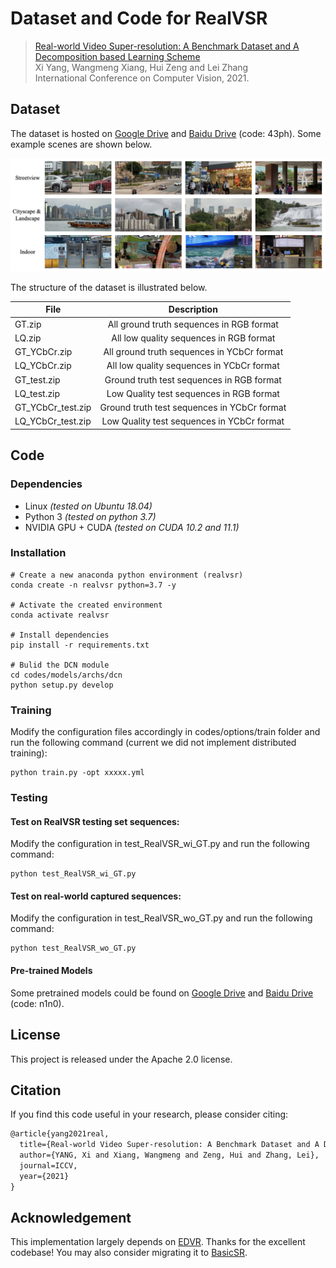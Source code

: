 # Dataset and Code for RealVSR

>[Real-world Video Super-resolution: A Benchmark Dataset and A Decomposition based Learning Scheme](https://openaccess.thecvf.com/content/ICCV2021/papers/Yang_Real-World_Video_Super-Resolution_A_Benchmark_Dataset_and_a_Decomposition_Based_ICCV_2021_paper.pdf) \
>Xi Yang, Wangmeng Xiang, Hui Zeng and Lei Zhang \
>International Conference on Computer Vision, 2021.

## Dataset

The dataset is hosted on [Google Drive](https://drive.google.com/drive/folders/1-8MvMEYMOeOE713DjI7TJKyRE-LnrM3Y?usp=sharing) and [Baidu Drive](https://pan.baidu.com/s/1rBIGo5xrY2VtpoUF2gf_HA) (code: 43ph). Some example scenes are shown below.

![dataset_samples](./imgs/dataset_samples.png)

The structure of the dataset is illustrated below.

| File                     | Description                                 |
| ------------------------ |:-------------------------------------------:|
| GT.zip                   | All ground truth sequences in RGB format    |
| LQ.zip                   | All low quality sequences in RGB format     |
| GT_YCbCr.zip             | All ground truth sequences in YCbCr format  |
| LQ_YCbCr.zip             | All low quality sequences in YCbCr format   |
| GT_test.zip              | Ground truth test sequences in RGB format   |
| LQ_test.zip              | Low Quality test sequences in RGB format    |
| GT_YCbCr_test.zip        | Ground truth test sequences in YCbCr format |
| LQ_YCbCr_test.zip        | Low Quality test sequences in YCbCr format  |

## Code

### Dependencies
* Linux *(tested on Ubuntu 18.04)*
* Python 3 *(tested on python 3.7)*
* NVIDIA GPU + CUDA *(tested on CUDA 10.2 and 11.1)*

### Installation
```
# Create a new anaconda python environment (realvsr)
conda create -n realvsr python=3.7 -y

# Activate the created environment
conda activate realvsr

# Install dependencies
pip install -r requirements.txt

# Bulid the DCN module
cd codes/models/archs/dcn
python setup.py develop
```

### Training

Modify the configuration files accordingly in codes/options/train folder and run the following command (current we did not implement distributed training):
```
python train.py -opt xxxxx.yml
```

### Testing

#### Test on RealVSR testing set sequences:
Modify the configuration in test_RealVSR_wi_GT.py and run the following command:
```
python test_RealVSR_wi_GT.py
```

#### Test on real-world captured sequences:
Modify the configuration in test_RealVSR_wo_GT.py and run the following command:
```
python test_RealVSR_wo_GT.py
```

#### Pre-trained Models
Some pretrained models could be found on [Google Drive](https://drive.google.com/drive/folders/1nMXhsNbTrRUBUX8EEzeD_gqmqoHbcmDz?usp=sharing) and [Baidu Drive](https://pan.baidu.com/s/1zYupxTDBRAyxbzc5fQThwQ) (code: n1n0).

## License

This project is released under the Apache 2.0 license.

## Citation

If you find this code useful in your research, please consider citing:
``` latex
@article{yang2021real,
  title={Real-world Video Super-resolution: A Benchmark Dataset and A Decomposition based Learning Scheme},
  author={YANG, Xi and Xiang, Wangmeng and Zeng, Hui and Zhang, Lei},
  journal=ICCV,
  year={2021}
}
```

## Acknowledgement

This implementation largely depends on [EDVR](https://github.com/xinntao/EDVR). Thanks for the excellent codebase! You may also consider migrating it to [BasicSR](https://github.com/xinntao/BasicSR).
